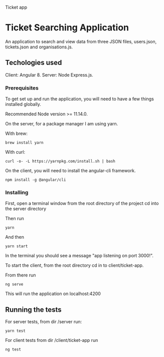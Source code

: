 Ticket app

# Ticket Searching Application

An application to search and view data from three JSON files, users.json, tickets.json and organisations.js.

## Techologies used

Client: Angular 8.
Server: Node Express.js.



### Prerequisites

To get set up and run the application, you will need to have a few things installed globally.

Recommended Node version >= 11.14.0.


On the server, for a package manager I am using yarn.

With brew: 

```
brew install yarn
```

With curl:
```
curl -o- -L https://yarnpkg.com/install.sh | bash
```

On the client, you will need to install the angular-cli framework.

```
npm install -g @angular/cli
```


### Installing

First, open a terminal window from the root directory of the project cd into the server directory

Then run

```
yarn
```

And then

```
yarn start
```

In the terminal you should see a message "app listening on port 3000!".


To start the client, from the root directory cd in to client/ticket-app.

From there run 
```
ng serve
```

This will run the application on localhost:4200

## Running the tests

For server tests, from dir /server run:

```
yarn test
```

For client tests from dir /client/ticket-app run 

```ng test```



